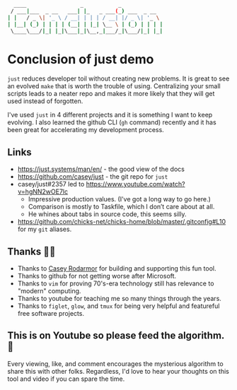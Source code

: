 ```bash
  ____                 _           _
 / ___|___  _ __   ___| |_   _ ___(_) ___  _ __
| |   / _ \| '_ \ / __| | | | / __| |/ _ \| '_ \
| |__| (_) | | | | (__| | |_| \__ \ | (_) | | | |
 \____\___/|_| |_|\___|_|\__,_|___/_|\___/|_| |_|
```

# Conclusion of just demo

`just` reduces developer toil without creating new problems.  It is great to see an evolved `make`
that is worth the trouble of using.  Centralizing your small scripts leads to a neater repo and
makes it more likely that they will get used instead of forgotten.

I've used `just` in 4 different projects and it is something I want to keep evolving.  I also learned
the github CLI (`gh` command) recently and it has been great for accelerating my development process.

## Links

- https://just.systems/man/en/ - the good view of the docs
- https://github.com/casey/just - the git repo for `just`
- casey/just#2357 led to https://www.youtube.com/watch?v=hgNN2wOE7lc
  - Impressive production values.  (I've got a long way to go here.)
  - Comparison is mostly to Taskfile, which I don’t care about at all.
  - He whines about tabs in source code, this seems silly.
- https://github.com/chicks-net/chicks-home/blob/master/.gitconfig#L10 for my `git` aliases.

## Thanks 🙇‍♂️

- Thanks to [Casey Rodarmor](https://github.com/casey) for building and supporting this fun tool.
- Thanks to github for not getting worse after Microsoft.
- Thanks to `vim` for proving 70's-era technology still has relevance to "modern" computing.
- Thanks to youtube for teaching me so many things through the years.
- Thanks to `figlet`, `glow`, and `tmux` for being very helpful and featureful free software projects.

## This is on Youtube so please feed the algorithm. 🎥

Every viewing, like, and comment encourages the mysterious algorithm to share this with other folks.
Regardless, I'd love to hear your thoughts on this tool and video if you can spare the time.
